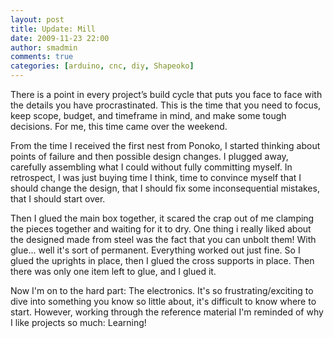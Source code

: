 ```yaml
---
layout: post
title: Update: Mill
date: 2009-11-23 22:00
author: smadmin
comments: true
categories: [arduino, cnc, diy, Shapeoko]
---
```

There is a point in every project’s build cycle that puts you face to face with the details you have procrastinated. This is the time that you need to focus, keep scope, budget, and timeframe in mind, and make some tough decisions. For me, this time came over the weekend.

From the time I received the first nest from Ponoko, I started thinking about points of failure and then possible design changes. I plugged away, carefully assembling what I could without fully committing myself. In retrospect, I was just buying time I think, time to convince myself that I should change the design, that I should fix some inconsequential mistakes, that I should start over.

Then I glued the main box together, it scared the crap out of me clamping the pieces together and waiting for it to dry. One thing i really liked about the designed made from steel was the fact that you can unbolt them! With glue... well it's sort of permanent. Everything worked out just fine. So I glued the uprights in place, then I glued the cross supports in place. Then there was only one item left to glue, and I glued it.

Now I'm on to the hard part: The electronics. It's so frustrating/exciting to dive into something you know so little about, it's difficult to know where to start. However, working through the reference material I'm reminded of why I like projects so much: Learning!
